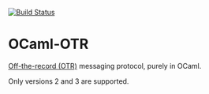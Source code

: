 [![Build Status](https://travis-ci.org/hannesm/ocaml-otr.svg?branch=master)](https://travis-ci.org/hannesm/ocaml-otr)


OCaml-OTR
=========

[Off-the-record (OTR)](https://otr.cypherpunks.ca/) messaging protocol, purely in OCaml.

Only versions 2 and 3 are supported.
